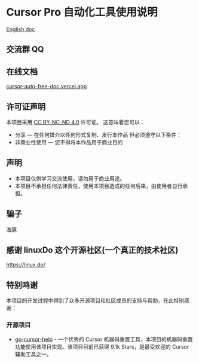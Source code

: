 # Cursor Pro 自动化工具使用说明


[English doc](./README.EN.md)

## 交流群 QQ 


## 在线文档
[cursor-auto-free-doc.vercel.app](https://cursor-auto-free-doc.vercel.app)


## 许可证声明
本项目采用 [CC BY-NC-ND 4.0](https://creativecommons.org/licenses/by-nc-nd/4.0/) 许可证。
这意味着您可以：
- 分享 — 在任何媒介以任何形式复制、发行本作品
但必须遵守以下条件：
- 非商业性使用 — 您不得将本作品用于商业目的

## 声明
- 本项目仅供学习交流使用，请勿用于商业用途。
- 本项目不承担任何法律责任，使用本项目造成的任何后果，由使用者自行承担。



## 骗子
海豚


## 感谢 linuxDo 这个开源社区(一个真正的技术社区)
https://linux.do/

## 特别鸣谢
本项目的开发过程中得到了众多开源项目和社区成员的支持与帮助，在此特别感谢：

### 开源项目
- [go-cursor-help](https://github.com/yuaotian/go-cursor-help) - 一个优秀的 Cursor 机器码重置工具，本项目的机器码重置功能使用该项目实现。该项目目前已获得 9.1k Stars，是最受欢迎的 Cursor 辅助工具之一。



